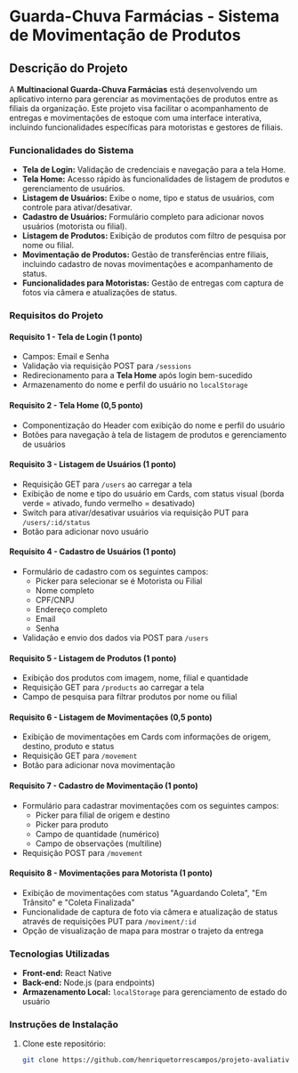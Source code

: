 # Guarda-Chuva Farmácias - Sistema de Movimentação de Produtos

## Descrição do Projeto

A **Multinacional Guarda-Chuva Farmácias** está desenvolvendo um aplicativo interno para gerenciar as movimentações de produtos entre as filiais da organização. Este projeto visa facilitar o acompanhamento de entregas e movimentações de estoque com uma interface interativa, incluindo funcionalidades específicas para motoristas e gestores de filiais.

### Funcionalidades do Sistema

- **Tela de Login:** Validação de credenciais e navegação para a tela Home.
- **Tela Home:** Acesso rápido às funcionalidades de listagem de produtos e gerenciamento de usuários.
- **Listagem de Usuários:** Exibe o nome, tipo e status de usuários, com controle para ativar/desativar.
- **Cadastro de Usuários:** Formulário completo para adicionar novos usuários (motorista ou filial).
- **Listagem de Produtos:** Exibição de produtos com filtro de pesquisa por nome ou filial.
- **Movimentação de Produtos:** Gestão de transferências entre filiais, incluindo cadastro de novas movimentações e acompanhamento de status.
- **Funcionalidades para Motoristas:** Gestão de entregas com captura de fotos via câmera e atualizações de status.

### Requisitos do Projeto

#### Requisito 1 - Tela de Login (1 ponto)

- Campos: Email e Senha
- Validação via requisição POST para `/sessions`
- Redirecionamento para a **Tela Home** após login bem-sucedido
- Armazenamento do nome e perfil do usuário no `localStorage`

#### Requisito 2 - Tela Home (0,5 ponto)

- Componentização do Header com exibição do nome e perfil do usuário
- Botões para navegação à tela de listagem de produtos e gerenciamento de usuários

#### Requisito 3 - Listagem de Usuários (1 ponto)

- Requisição GET para `/users` ao carregar a tela
- Exibição de nome e tipo do usuário em Cards, com status visual (borda verde = ativado, fundo vermelho = desativado)
- Switch para ativar/desativar usuários via requisição PUT para `/users/:id/status`
- Botão para adicionar novo usuário

#### Requisito 4 - Cadastro de Usuários (1 ponto)

- Formulário de cadastro com os seguintes campos:
  - Picker para selecionar se é Motorista ou Filial
  - Nome completo
  - CPF/CNPJ
  - Endereço completo
  - Email
  - Senha
- Validação e envio dos dados via POST para `/users`

#### Requisito 5 - Listagem de Produtos (1 ponto)

- Exibição dos produtos com imagem, nome, filial e quantidade
- Requisição GET para `/products` ao carregar a tela
- Campo de pesquisa para filtrar produtos por nome ou filial

#### Requisito 6 - Listagem de Movimentações (0,5 ponto)

- Exibição de movimentações em Cards com informações de origem, destino, produto e status
- Requisição GET para `/movement`
- Botão para adicionar nova movimentação

#### Requisito 7 - Cadastro de Movimentação (1 ponto)

- Formulário para cadastrar movimentações com os seguintes campos:
  - Picker para filial de origem e destino
  - Picker para produto
  - Campo de quantidade (numérico)
  - Campo de observações (multiline)
- Requisição POST para `/movement`

#### Requisito 8 - Movimentações para Motorista (1 ponto)

- Exibição de movimentações com status "Aguardando Coleta", "Em Trânsito" e "Coleta Finalizada"
- Funcionalidade de captura de foto via câmera e atualização de status através de requisições PUT para `/moviment/:id`
- Opção de visualização de mapa para mostrar o trajeto da entrega

### Tecnologias Utilizadas

- **Front-end:** React Native
- **Back-end:** Node.js (para endpoints)
- **Armazenamento Local:** `localStorage` para gerenciamento de estado do usuário

### Instruções de Instalação

1. Clone este repositório:
   ```bash
   git clone https://github.com/henriquetorrescampos/projeto-avaliativo
   ```
